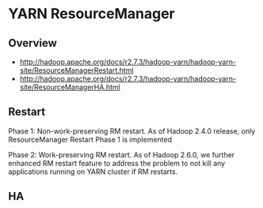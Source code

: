 # YARN ResourceManager

## Overview

* http://hadoop.apache.org/docs/r2.7.3/hadoop-yarn/hadoop-yarn-site/ResourceManagerRestart.html
* http://hadoop.apache.org/docs/r2.7.3/hadoop-yarn/hadoop-yarn-site/ResourceManagerHA.html

## Restart

Phase 1: Non-work-preserving RM restart. As of Hadoop 2.4.0 release, only ResourceManager Restart Phase 1 is implemented

Phase 2: Work-preserving RM restart. As of Hadoop 2.6.0, we further enhanced RM restart feature to address the problem to not kill any applications running on YARN cluster if RM restarts.

## HA

